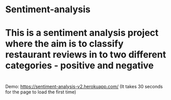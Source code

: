 # Sentiment-analysis
# This is a sentiment analysis project where the aim is to classify restaurant reviews in to two different categories - positive and negative

#
Demo: https://sentiment-analysis-v2.herokuapp.com/ (It takes 30 seconds for the page to load the first time)
